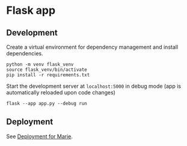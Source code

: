# Flask app

## Development

Create a virtual environment for dependency management and install dependencies.

```
python -m venv flask_venv
source flask_venv/bin/activate
pip install -r requirements.txt
```

Start the development server at `localhost:5000` in debug mode (app is automatically reloaded upon code changes)
```
flask --app app.py --debug run
```

## Deployment

See [Deployment for Marie](../README.md#deployment-for-marie).